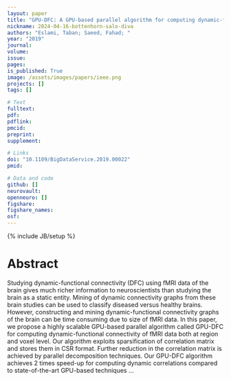 ```yaml
---
layout: paper
title: "GPU-DFC: A GPU-based parallel algorithm for computing dynamic-functional connectivity of big fMRI data"
nickname: 2024-04-16-bottenhorn-salo-diva
authors: "Eslami, Taban; Saeed, Fahad; "
year: "2019"
journal: 
volume: 
issue:
pages: 
is_published: True
image: /assets/images/papers/ieee.png
projects: []
tags: []

# Text
fulltext:
pdf:
pdflink:
pmcid:
preprint: 
supplement:

# Links
doi: "10.1109/BigDataService.2019.00022"
pmid:

# Data and code
github: []
neurovault:
openneuro: []
figshare:
figshare_names:
osf:
---
```

{% include JB/setup %}

# Abstract

Studying dynamic-functional connectivity (DFC) using fMRI data of the brain gives much richer information to neuroscientists than studying the brain as a static entity. Mining of dynamic connectivity graphs from these brain studies can be used to classify diseased versus healthy brains. However, constructing and mining dynamic-functional connectivity graphs of the brain can be time consuming due to size of fMRI data. In this paper, we propose a highly scalable GPU-based parallel algorithm called GPU-DFC for computing dynamic-functional connectivity of fMRI data both at region and voxel level. Our algorithm exploits sparsification of correlation matrix and stores them in CSR format. Further reduction in the correlation matrix is achieved by parallel decomposition techniques. Our GPU-DFC algorithm achieves 2 times speed-up for computing dynamic correlations compared to state-of-the-art GPU-based techniques …
